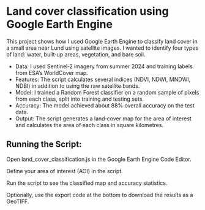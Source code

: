 # Land cover classification using Google Earth Engine
This project shows how I used Google Earth Engine to classify land cover in a small area near Lund using satellite images. I wanted to identify four types of land: water, built‑up areas, vegetation, and bare soil.
- Data: I used Sentinel‑2 imagery from summer 2024 and training labels from ESA’s WorldCover map.
- Features: The script calculates several indices (NDVI, NDWI, MNDWI, NDBI) in addition to using the raw satellite bands.
- Model: I trained a Random Forest classifier on a random sample of pixels from each class, split into training and testing sets.
- Accuracy: The model achieved about 88% overall accuracy on the test data.
- Output: The script generates a land‑cover map for the area of interest and calculates the area of each class in square kilometres.

## Running the Script:

Open land_cover_classification.js in the Google Earth Engine Code Editor.

Define your area of interest (AOI) in the script.

Run the script to see the classified map and accuracy statistics.

Optionally, use the export code at the bottom to download the results as a GeoTIFF.
